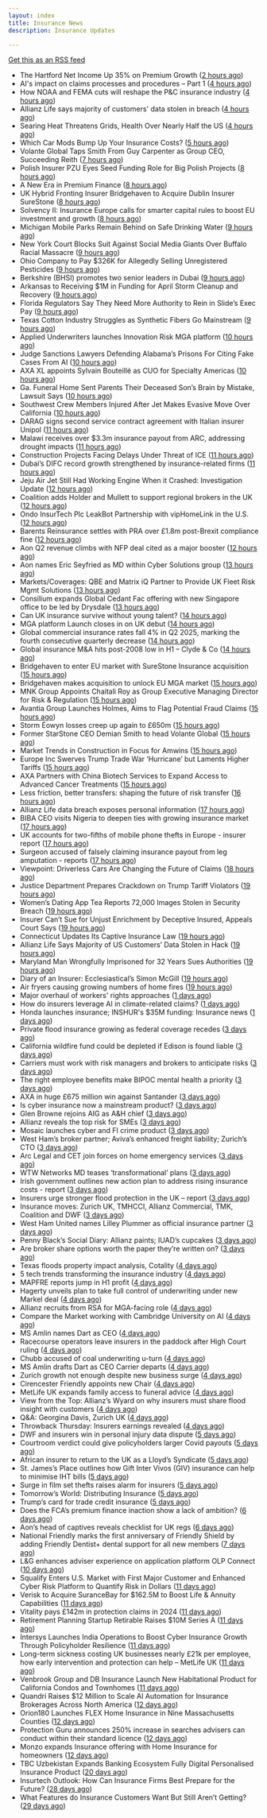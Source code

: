 ```yaml
---
layout: index
title: Insurance News
description: Insurance Updates

---
```


[Get this as an RSS feed](/insurance.rss)

<!-- news_marker starts -->
- The Hartford Net Income Up 35% on Premium Growth ([2 hours ago](https://www.insurancejournal.com/news/national/2025/07/28/833487.htm))
- AI's impact on claims processes and procedures – Part 1 ([4 hours ago](https://www.dig-in.com/news/ais-impact-on-claims-processes-and-procedures-part-1))
- How NOAA and FEMA cuts will reshape the P&C insurance industry ([4 hours ago](https://www.dig-in.com/opinion/how-noaa-and-fema-cuts-will-affect-p-c-insurance))
- Allianz Life says majority of customers' data stolen in breach ([4 hours ago](https://www.dig-in.com/articles/allianz-life-majority-of-customers-data-stolen-in-breach))
- Searing Heat Threatens Grids, Health Over Nearly Half the US ([4 hours ago](https://www.insurancejournal.com/news/southcentral/2025/07/28/833479.htm))
- Which Car Mods Bump Up Your Insurance Costs? ([5 hours ago](https://insurance-edge.net/2025/07/28/which-car-mods-bump-up-your-insurance-costs/))
- Volante Global Taps Smith From Guy Carpenter as Group CEO, Succeeding Reith ([7 hours ago](https://www.insurancejournal.com/news/international/2025/07/28/833454.htm))
- Polish Insurer PZU Eyes Seed Funding Role for Big Polish Projects ([8 hours ago](https://www.insurancejournal.com/news/international/2025/07/28/833448.htm))
- A New Era in Premium Finance ([8 hours ago](https://www.insurtechinsights.com/a-new-era-in-premium-finance/))
- UK Hybrid Fronting Insurer Bridgehaven to Acquire Dublin Insurer SureStone ([8 hours ago](https://www.insurancejournal.com/news/international/2025/07/28/833441.htm))
- Solvency II: Insurance Europe calls for smarter capital rules to boost EU investment and growth ([8 hours ago](https://www.reinsurancene.ws/solvency-ii-insurance-europe-calls-for-smarter-capital-rules-to-boost-eu-investment-and-growth/))
- Michigan Mobile Parks Remain Behind on Safe Drinking Water ([9 hours ago](https://www.insurancejournal.com/news/midwest/2025/07/28/833431.htm))
- New York Court Blocks Suit Against Social Media Giants Over Buffalo Racial Massacre ([9 hours ago](https://www.insurancejournal.com/news/east/2025/07/28/833416.htm))
- Ohio Company to Pay $326K for Allegedly Selling Unregistered Pesticides ([9 hours ago](https://www.insurancejournal.com/news/midwest/2025/07/28/833421.htm))
- Berkshire (BHSI) promotes two senior leaders in Dubai ([9 hours ago](https://www.reinsurancene.ws/berkshire-bhsi-promotes-two-senior-leaders-in-dubai/))
- Arkansas to Receiving $1M in Funding for April Storm Cleanup and Recovery ([9 hours ago](https://www.insurancejournal.com/news/southcentral/2025/07/28/833413.htm))
- Florida Regulators Say They Need More Authority to Rein in Slide’s Exec Pay ([9 hours ago](https://www.insurancejournal.com/news/southeast/2025/07/28/833407.htm))
- Texas Cotton Industry Struggles as Synthetic Fibers Go Mainstream ([9 hours ago](https://www.insurancejournal.com/news/southcentral/2025/07/28/833406.htm))
- Applied Underwriters launches Innovation Risk MGA platform ([10 hours ago](https://www.reinsurancene.ws/applied-underwriters-launches-innovation-risk-mga-platform/))
- Judge Sanctions Lawyers Defending Alabama’s Prisons For Citing Fake Cases From AI ([10 hours ago](https://www.insurancejournal.com/news/southeast/2025/07/28/833402.htm))
- AXA XL appoints Sylvain Bouteillé as CUO for Specialty Americas ([10 hours ago](https://www.reinsurancene.ws/axa-xl-appoints-sylvain-bouteille-as-cuo-for-specialty-americas/))
- Ga. Funeral Home Sent Parents Their Deceased Son’s Brain by Mistake, Lawsuit Says ([10 hours ago](https://www.insurancejournal.com/news/southeast/2025/07/28/833395.htm))
- Southwest Crew Members Injured After Jet Makes Evasive Move Over California ([10 hours ago](https://www.insurancejournal.com/news/west/2025/07/28/833396.htm))
- DARAG signs second service contract agreement with Italian insurer Unipol ([11 hours ago](https://insurance-edge.net/2025/07/28/darag-signs-second-service-contract-agreement-with-italian-insurer-unipol/))
- Malawi receives over $3.3m insurance payout from ARC, addressing drought impacts ([11 hours ago](https://www.reinsurancene.ws/malawi-receives-over-3-3m-insurance-payout-from-arc-addressing-drought-impacts/))
- Construction Projects Facing Delays Under Threat of ICE ([11 hours ago](https://www.insurancejournal.com/news/national/2025/07/28/833388.htm))
- Dubai’s DIFC record growth strengthened by insurance-related firms ([11 hours ago](https://www.reinsurancene.ws/dubais-difc-record-growth-strengthened-by-insurance-related-firms/))
- Jeju Air Jet Still Had Working Engine When it Crashed: Investigation Update ([12 hours ago](https://www.insurancejournal.com/news/international/2025/07/28/833381.htm))
- Coalition adds Holder and Mullett to support regional brokers in the UK ([12 hours ago](https://www.reinsurancene.ws/coalition-adds-holder-and-mullett-to-support-regional-brokers-in-the-uk/))
- Ondo InsurTech Plc LeakBot Partnership with vipHomeLink in the U.S. ([12 hours ago](https://insurance-edge.net/2025/07/28/ondo-insurtech-plc-leakbot-partnership-with-viphomelink-in-the-u-s/))
- Barents Reinsurance settles with PRA over £1.8m post-Brexit compliance fine ([12 hours ago](https://www.reinsurancene.ws/barents-reinsurance-settles-with-pra-over-1-8m-post-brexit-compliance-fine/))
- Aon Q2 revenue climbs with NFP deal cited as a major booster ([12 hours ago](https://www.insurancebusinessmag.com/uk/news/breaking-news/aon-q2-revenue-climbs-with-nfp-deal-cited-as-a-major-booster-544017.aspx))
- Aon names Eric Seyfried as MD within Cyber Solutions group ([13 hours ago](https://www.reinsurancene.ws/aon-names-eric-seyfried-as-md-within-cyber-solutions-group/))
- Markets/Coverages: QBE and Matrix iQ Partner to Provide UK Fleet Risk Mgmt Solutions ([13 hours ago](https://www.insurancejournal.com/news/international/2025/07/28/833376.htm))
- Consilium expands Global Cedant Fac offering with new Singapore office to be led by Drysdale ([13 hours ago](https://www.reinsurancene.ws/consilium-expands-global-cedant-fac-offering-with-new-singapore-office-to-be-led-by-drysdale/))
- Can UK insurance survive without young talent? ([14 hours ago](https://www.insurancebusinessmag.com/uk/news/breaking-news/can-uk-insurance-survive-without-young-talent-544000.aspx))
- MGA platform Launch closes in on UK debut ([14 hours ago](https://www.postonline.co.uk/commercial/7958247/mga-platform-launch-closes-in-on-uk-debut))
- Global commercial insurance rates fall 4% in Q2 2025, marking the fourth consecutive quarterly decrease ([14 hours ago](https://insurance-edge.net/2025/07/28/global-commercial-insurance-rates-fall-4-in-q2-2025-marking-the-fourth-consecutive-quarterly-decrease/))
- Global insurance M&A hits post-2008 low in H1 – Clyde & Co ([14 hours ago](https://www.insurancebusinessmag.com/uk/news/mergers-acquisitions/global-insurance-manda-hits-post2008-low-in-h1--clyde-and-co-543991.aspx))
- Bridgehaven to enter EU market with SureStone Insurance acquisition ([15 hours ago](https://www.insurancebusinessmag.com/uk/news/mergers-acquisitions/bridgehaven-to-enter-eu-market-with-surestone-insurance-acquisition-543981.aspx))
- Bridgehaven makes acquisition to unlock EU MGA market ([15 hours ago](https://www.postonline.co.uk/commercial/7958254/bridgehaven-makes-acquisition-to-unlock-eu-mga-market))
- MNK Group Appoints Chaitali Roy as Group Executive Managing Director for Risk & Regulation ([15 hours ago](https://www.insurtechinsights.com/mnk-group-appoints-chaitali-roy-as-group-executive-managing-director-for-risk-regulation/))
- Avantia Group Launches Holmes, Aims to Flag Potential Fraud Claims ([15 hours ago](https://insurance-edge.net/2025/07/28/avantia-group-launches-holmes-aims-to-flag-potential-fraud-claims/))
- Storm Éowyn losses creep up again to £650m ([15 hours ago](https://www.postonline.co.uk/claims/7958253/storm-%C3%A9owyn-losses-creep-up-again-to-%C2%A3650m))
- Former StarStone CEO Demian Smith to head Volante Global ([15 hours ago](https://www.insurancebusinessmag.com/uk/news/breaking-news/former-starstone-ceo-demian-smith-to-head-volante-global-543976.aspx))
- Market Trends in Construction in Focus for Amwins ([15 hours ago](https://insurance-edge.net/2025/07/28/market-trends-in-construction-in-focus-for-amwins/))
- Europe Inc Swerves Trump Trade War ‘Hurricane’ but Laments Higher Tariffs ([15 hours ago](https://www.insurancejournal.com/news/international/2025/07/28/833371.htm))
- AXA Partners with China Biotech Services to Expand Access to Advanced Cancer Treatments ([15 hours ago](https://www.insurtechinsights.com/axa-partners-with-china-biotech-services-to-expand-access-to-advanced-cancer-treatments/))
- Less friction, better transfers: shaping the future of risk transfer ([16 hours ago](https://ifamagazine.com/less-friction-better-transfers-shaping-the-future-of-risk-transfer/))
- Allianz Life data breach exposes personal information ([17 hours ago](https://www.insurancebusinessmag.com/uk/news/cyber/allianz-life-data-breach-exposes-personal-information-543955.aspx))
- BIBA CEO visits Nigeria to deepen ties with growing insurance market ([17 hours ago](https://www.insurancebusinessmag.com/uk/news/breaking-news/biba-ceo-visits-nigeria-to-deepen-ties-with-growing-insurance-market-543954.aspx))
- UK accounts for two-fifths of mobile phone thefts in Europe - insurer report ([17 hours ago](https://www.insurancebusinessmag.com/uk/news/breaking-news/uk-accounts-for-twofifths-of-mobile-phone-thefts-in-europe--insurer-report-543953.aspx))
- Surgeon accused of falsely claiming insurance payout from leg amputation - reports ([17 hours ago](https://www.insurancebusinessmag.com/uk/news/breaking-news/surgeon-accused-of-falsely-claiming-insurance-payout-from-leg-amputation--reports-543952.aspx))
- Viewpoint: Driverless Cars Are Changing the Future of Claims ([18 hours ago](https://www.insurancejournal.com/news/national/2025/07/28/833258.htm))
- Justice Department Prepares Crackdown on Trump Tariff Violators ([19 hours ago](https://www.insurancejournal.com/news/national/2025/07/28/833340.htm))
- Women’s Dating App Tea Reports 72,000 Images Stolen in Security Breach ([19 hours ago](https://www.insurancejournal.com/news/national/2025/07/28/833337.htm))
- Insurer Can’t Sue for Unjust Enrichment by Deceptive Insured, Appeals Court Says ([19 hours ago](https://www.insurancejournal.com/news/southeast/2025/07/28/833325.htm))
- Connecticut Updates Its Captive Insurance Law ([19 hours ago](https://www.insurancejournal.com/news/east/2025/07/28/833353.htm))
- Allianz Life Says Majority of US Customers’ Data Stolen in Hack ([19 hours ago](https://www.insurancejournal.com/news/national/2025/07/28/833345.htm))
- Maryland Man Wrongfully Imprisoned for 32 Years Sues Authorities ([19 hours ago](https://www.insurancejournal.com/news/east/2025/07/28/833350.htm))
- Diary of an Insurer: Ecclesiastical’s Simon McGill ([19 hours ago](https://www.postonline.co.uk/commercial/7957624/diary-of-an-insurer-ecclesiastical%E2%80%99s-simon-mcgill))
- Air fryers causing growing numbers of home fires ([19 hours ago](https://www.postonline.co.uk/claims/7957949/air-fryers-causing-growing-numbers-of-home-fires))
- Major overhaul of workers' rights approaches ([1 days ago](https://www.insurancebusinessmag.com/uk/news/legal-insights/major-overhaul-of-workers-rights-approaches-543555.aspx))
- How do insurers leverage AI in climate-related claims? ([1 days ago](https://www.dig-in.com/news/ai-and-climate-related-claims))
- Honda launches insurance; INSHUR's $35M funding: Insurance news ([1 days ago](https://www.dig-in.com/news/honda-insurance-inshurs-35m-funding-insurance-news))
- Private flood insurance growing as federal coverage recedes ([3 days ago](https://www.dig-in.com/news/private-flood-insurers-take-on-bigger-market-role-fitch))
- California wildfire fund could be depleted if Edison is found liable ([3 days ago](https://www.dig-in.com/news/california-wildfire-fund-could-be-depleted-if-edison-is-found-liable))
- Carriers must work with risk managers and brokers to anticipate risks ([3 days ago](https://www.insurancebusinessmag.com/uk/news/breaking-news/carriers-must-work-with-risk-managers-and-brokers-to-anticipate-risks-543906.aspx))
- The right employee benefits make BIPOC mental health a priority ([3 days ago](https://www.dig-in.com/list/the-right-employee-benefits-make-bipoc-mental-health-a-priority))
- AXA in huge £675 million win against Santander ([3 days ago](https://www.insurancebusinessmag.com/uk/news/legal-insights/axa-in-huge-675-million-win-against-santander-543889.aspx))
- Is cyber insurance now a mainstream product? ([3 days ago](https://www.insurancebusinessmag.com/uk/tv/is-cyber-insurance-now-a-mainstream-product-543838.aspx))
- Glen Browne rejoins AIG as A&H chief ([3 days ago](https://www.insurancebusinessmag.com/uk/news/breaking-news/glen-browne-rejoins-aig-as-aandh-chief-543840.aspx))
- Allianz reveals the top risk for SMEs ([3 days ago](https://www.insurancebusinessmag.com/uk/news/sme/allianz-reveals-the-top-risk-for-smes-543841.aspx))
- Mosaic launches cyber and FI crime product ([3 days ago](https://www.insurancebusinessmag.com/uk/news/cyber/mosaic-launches-cyber-and-fi-crime-product-543844.aspx))
- West Ham’s broker partner; Aviva’s enhanced freight liability; Zurich’s CTO ([3 days ago](https://www.postonline.co.uk/news/7958240/west-hams-broker-partner-avivas-enhanced-freight-liability-zurichs-cto))
- Arc Legal and CET join forces on home emergency services ([3 days ago](https://www.insurancebusinessmag.com/uk/news/property-insurance/arc-legal-and-cet-join-forces-on-home-emergency-services-543842.aspx))
- WTW Networks MD teases ‘transformational’ plans ([3 days ago](https://www.postonline.co.uk/broker/7958211/wtw-networks-md-teases-%E2%80%98transformational%E2%80%99-plans))
- Irish government outlines new action plan to address rising insurance costs - report ([3 days ago](https://www.insurancebusinessmag.com/uk/news/breaking-news/irish-government-outlines-new-action-plan-to-address-rising-insurance-costs--report-543820.aspx))
- Insurers urge stronger flood protection in the UK – report ([3 days ago](https://www.insurancebusinessmag.com/uk/news/catastrophe/insurers-urge-stronger-flood-protection-in-the-uk--report-543819.aspx))
- Insurance moves: Zurich UK, TMHCCI, Allianz Commercial, TMK, Coalition and DWF ([3 days ago](https://www.insurancebusinessmag.com/uk/news/breaking-news/insurance-moves-zurich-uk-tmhcci-allianz-commercial-tmk-coalition-and-dwf-543818.aspx))
- West Ham United names Lilley Plummer as official insurance partner ([3 days ago](https://www.insurancebusinessmag.com/uk/news/breaking-news/west-ham-united-names-lilley-plummer-as-official-insurance-partner-543816.aspx))
- Penny Black’s Social Diary: Allianz paints; IUAD’s cupcakes ([3 days ago](https://www.postonline.co.uk/people/7957979/penny-black%E2%80%99s-social-diary-allianz-paints-iuad%E2%80%99s-cupcakes))
- Are broker share options worth the paper they’re written on? ([3 days ago](https://www.postonline.co.uk/broker/7958214/are-broker-share-options-worth-the-paper-they%E2%80%99re-written-on))
- Texas floods property impact analysis, Cotality ([4 days ago](https://www.dig-in.com/news/texas-floods-property-impact-analysis-cotality))
- 5 tech trends transforming the insurance industry ([4 days ago](https://www.dig-in.com/opinion/5-tech-trends-transforming-the-insurance-industry))
- MAPFRE reports jump in H1 profit ([4 days ago](https://www.insurancebusinessmag.com/uk/news/breaking-news/mapfre-reports-jump-in-h1-profit-543764.aspx))
- Hagerty unveils plan to take full control of underwriting under new Markel deal ([4 days ago](https://www.insurancebusinessmag.com/uk/news/breaking-news/hagerty-unveils-plan-to-take-full-control-of-underwriting-under-new-markel-deal-543765.aspx))
- Allianz recruits from RSA for MGA-facing role ([4 days ago](https://www.postonline.co.uk/commercial/7958219/allianz-recruits-from-rsa-for-mga-facing-role))
- Compare the Market working with Cambridge University on AI ([4 days ago](https://www.postonline.co.uk/technology/7958218/compare-the-market-working-with-cambridge-university-on-ai))
- MS Amlin names Dart as CEO ([4 days ago](https://www.insurancebusinessmag.com/uk/news/breaking-news/ms-amlin-names-dart-as-ceo-543693.aspx))
- Racecourse operators leave insurers in the paddock after High Court ruling ([4 days ago](https://www.insurancebusinessmag.com/uk/news/legal-insights/racecourse-operators-leave-insurers-in-the-paddock-after-high-court-ruling-543686.aspx))
- Chubb accused of coal underwriting u-turn ([4 days ago](https://www.postonline.co.uk/commercial/7958216/chubb-accused-of-coal-underwriting-u-turn))
- MS Amlin drafts Dart as CEO Carrier departs ([4 days ago](https://www.postonline.co.uk/lloyd%E2%80%99slondon/7958217/ms-amlin-drafts-dart-as-ceo-carrier-departs))
- Zurich growth not enough despite new business surge ([4 days ago](https://www.postonline.co.uk/commercial/7958205/zurich-growth-not-enough-despite-new-business-surge))
- Cirencester Friendly appoints new Chair ([4 days ago](https://ifamagazine.com/cirencester-friendly-appoints-new-chair/))
- MetLife UK expands family access to funeral advice ([4 days ago](https://ifamagazine.com/metlife-uk-expands-family-access-to-funeral-advice/))
- View from the Top: Allianz’s Wyard on why insurers must share flood insight with customers ([4 days ago](https://www.postonline.co.uk/personal/7958015/view-from-the-top-allianz%E2%80%99s-wyard-on-why-insurers-must-share-flood-insight-with-customers))
- Q&A: Georgina Davis, Zurich UK ([4 days ago](https://www.postonline.co.uk/broker/7957642/qa-georgina-davis-zurich-uk))
- Throwback Thursday: Insurers earnings revealed ([4 days ago](https://www.postonline.co.uk/people/7956736/throwback-thursday-insurers-earnings-revealed))
- DWF and insurers win in personal injury data dispute ([5 days ago](https://www.postonline.co.uk/news/7958213/dwf-and-insurers-win-in-personal-injury-data-dispute))
- Courtroom verdict could give policyholders larger Covid payouts ([5 days ago](https://www.postonline.co.uk/commercial/7958212/courtroom-verdict-could-give-policyholders-larger-covid-payouts))
- African insurer to return to the UK as a Lloyd’s Syndicate ([5 days ago](https://www.postonline.co.uk/news/7958210/african-insurer-to-return-to-the-uk-as-a-lloyd%E2%80%99s-syndicate))
- St. James’s Place outlines how Gift Inter Vivos (GIV) insurance can help to minimise IHT bills ([5 days ago](https://ifamagazine.com/st-jamess-place-outlines-how-gift-inter-vivos-giv-insurance-can-help-to-minimise-iht-bills/))
- Surge in film set thefts raises alarm for insurers ([5 days ago](https://www.postonline.co.uk/commercial/7957906/surge-in-film-set-thefts-raises-alarm-for-insurers))
- Tomorrow’s World: Distributing Insurance ([5 days ago](https://www.postonline.co.uk/broker/7958017/tomorrow%E2%80%99s-world-distributing-insurance))
- Trump’s card for trade credit insurance ([5 days ago](https://www.postonline.co.uk/commercial/7957922/trump%E2%80%99s-card-for-trade-credit-insurance))
- Does the FCA’s premium finance inaction show a lack of ambition? ([6 days ago](https://www.postonline.co.uk/news/7958203/does-fca%E2%80%99s-premium-finance-inaction-show-a-lack-of-ambition))
- Aon’s head of captives reveals checklist for UK regs ([6 days ago](https://www.postonline.co.uk/regulation/7958193/aon%E2%80%99s-head-of-captives-reveals-checklist-for-uk-regs))
- National Friendly marks the first anniversary of Friendly Shield by adding Friendly Dentist+ dental support for all new members ([7 days ago](https://ifamagazine.com/national-friendly-marks-the-first-anniversary-of-friendly-shield-by-adding-friendly-dentist-dental-support-for-all-new-members/))
- L&G enhances adviser experience on application platform OLP Connect ([10 days ago](https://ifamagazine.com/lg-enhances-adviser-experience-on-application-platform-olp-connect/))
- Squalify Enters U.S. Market with First Major Customer and Enhanced Cyber Risk Platform to Quantify Risk in Dollars ([11 days ago](https://www.insurtechinsights.com/squalify-enters-u-s-market-with-first-major-customer-and-enhanced-cyber-risk-platform-to-quantify-risk-in-dollars/))
- Verisk to Acquire SuranceBay for $162.5M to Boost Life & Annuity Capabilities ([11 days ago](https://www.insurtechinsights.com/verisk-to-acquire-surancebay-for-162-5m-to-boost-life-annuity-capabilities/))
- Vitality pays £142m in protection claims in 2024 ([11 days ago](https://ifamagazine.com/vitality-pays-142m-in-protection-claims-in-2024/))
- Retirement Planning Startup Retirable Raises $10M Series A ([11 days ago](https://www.insurtechinsights.com/retirement-planning-startup-retirable-raises-10m-series-a/))
- Intersys Launches India Operations to Boost Cyber Insurance Growth Through Policyholder Resilience ([11 days ago](https://www.insurtechinsights.com/intersys-launches-india-operations-to-boost-cyber-insurance-growth-through-policyholder-resilience/))
- Long-term sickness costing UK businesses nearly £21k per employee, how early intervention and protection can help – MetLife UK ([11 days ago](https://ifamagazine.com/long-term-sickness-costing-uk-businesses-nearly-21k-per-employee-how-early-intervention-and-protection-can-help-metlife-uk/))
- Venbrook Group and DB Insurance Launch New Habitational Product for California Condos and Townhomes ([11 days ago](https://www.insurtechinsights.com/venbrook-group-and-db-insurance-launch-new-habitational-product-for-california-condos-and-townhomes/))
- Quandri Raises $12 Million to Scale AI Automation for Insurance Brokerages Across North America ([12 days ago](https://www.insurtechinsights.com/quandri-raises-12-million-to-scale-ai-automation-for-insurance-brokerages-across-north-america/))
- Orion180 Launches FLEX Home Insurance in Nine Massachusetts Counties ([12 days ago](https://www.insurtechinsights.com/orion180-launches-flex-home-insurance-in-nine-massachusetts-counties/))
- Protection Guru announces 250% increase in searches advisers can conduct within their standard licence ([12 days ago](https://ifamagazine.com/protection-guru-announces-250-increase-in-searches-advisers-can-conduct-within-their-standard-licence/))
- Monzo expands Insurance offering with Home Insurance for homeowners ([12 days ago](https://ifamagazine.com/monzo-expands-insurance-offering-with-home-insurance-for-homeowners/))
- TBC Uzbekistan Expands Banking Ecosystem Fully Digital Personalised Insurance Product ([20 days ago](https://thefintechtimes.com/tbc-uzbekistan-launches-fully-digital-personalised-insurance-product/))
- Insurtech Outlook: How Can Insurance Firms Best Prepare for the Future? ([28 days ago](https://thefintechtimes.com/insurtech-outlook-how-can-insurance-firms-best-prepare-for-the-future/))
- What Features do Insurance Customers Want But Still Aren’t Getting? ([29 days ago](https://thefintechtimes.com/what-features-do-insurance-customers-want-but-still-arent-getting/))

<!-- news_marker ends -->